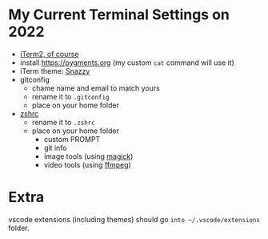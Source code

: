 # My Current Terminal Settings on 2022

* [iTerm2, of course](https://iterm2.com)
* install https://pygments.org (my custom `cat` command will use it)
* iTerm theme: [Snazzy](Snazzy.itermcolors)
* gitconfig 
    - chame name and email to match yours
    - rename it to `.gitconfig`
    - place on your home folder
* [zshrc](zshrc)
    - rename it to `.zshrc`
    - place on your home folder
        * custom PROMPT
        * git info
        * image tools (using [magick](https://imagemagick.org))
        * video tools (using [ffmpeg](https://www.ffmpeg.org))

# Extra

vscode extensions (including themes) should go `into ~/.vscode/extensions` folder.


